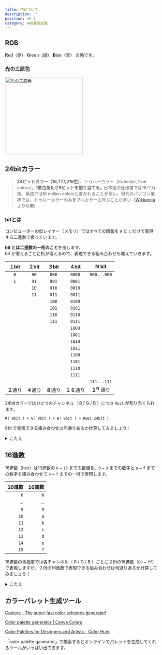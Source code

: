 ```yaml
---
title: 色について
description: ''
position: 30.2
category: Web基礎知識
---
```


## RGB

**R**ed（赤） **G**reen（緑） **B**lue（青） の略です。

### 光の三原色

<img src="/resource/image/web-basic_color_rgb-light.svg" width="256" height="256" alt="光の三原色"/>

## 24bitカラー

> <strong>24ビットカラー（16,777,216色）</strong>、トゥルーカラー（truecolor, true colors）。<strong>1原色あたり8ビットを割り当てる。</strong>日本語の仕様書では1677万色、英語では16 million colorsと書かれることが多い。現代のパソコン業界では、トゥルーカラーのみをフルカラーと呼ぶことが多い（[Wikipedia](https://ja.wikipedia.org/wiki/%E3%83%95%E3%83%AB%E3%82%AB%E3%83%A9%E3%83%BC)より引用）

### bitとは

コンピューターの低レイヤー（メモリ）ではすべての情報を `0` と `1` だけで表現する二進数で扱っています。

<strong>bit とは二進数の一桁のこと</strong>を指します。  
bit が増えるごとに桁が増えるので、表現できる組み合わせも増えていきます。

|１bit|２bit|３bit|４bit|N bit|
|:--:|:--:|:--:|:--:|:--:|
|`0`|`00`|`000`|`0000`|`000...000`|
|`1`|`01`|`001`|`0001`| |
| |`10`|`010`|`0010`| |
| |`11`|`011`|`0011`| |
| | |`100`|`0100`| |
| | |`101`|`0101`| |
| | |`110`|`0110`| |
| | |`111`|`0111`| |
| | | |`1000`| |
| | | |`1001`| |
| | | |`1010`| |
| | | |`1011`| |
| | | |`1100`| |
| | | |`1101`| |
| | | |`1110`| |
| | | |`1111`| |
| | | | |`111...111`|
|<strong>２</strong>通り|<strong>４</strong>通り|<strong>８</strong>通り|<strong>１６</strong>通り|<strong>２<sup>N<sup></strong> 通り|

24bitカラーではひとつのチャンネル（ R / G / B ）につき `8bit` が割り当てられます。

`R( 8bit ) + G( 8bit ) + B( 8bit ) = RGB( 24bit )`

<alert type="success">

8bitで表現できる組み合わせは何通りあるか計算してみましょう！

</alert>

<details>
  <summary>こたえ</summary>
  <strong>256通り</strong>
  <p>2<sup>8</sup> = 256通り</p>
</details>

## 16進数

16進数（hex）は10進数の `0` ~ `15` までの数値を、`0` ~ `9` までの数字と `a` ~ `f` までの数字を組み合わせて `0` ~ `f` までの一桁で表現します。

|10進数|16進数|
|--:|--:|
|`0`|`0`|
|...|...|
|`9`|`9`|
|`10`|`a`|
|`11`|`b`|
|`12`|`c`|
|`13`|`d`|
|`14`|`e`|
|`15`|`f`|

<alert type="success">

16進数の色指定では各チャンネル（ R / G / B ）ごとに２桁の16進数（`00` ~ `ff`）で表現しますが、２桁の16進数で表現できる組み合わせは何通りあるか計算してみましょう！

</alert>

<details>
  <summary>こたえ</summary>
  <strong>256通り</strong>
  <p>16進数１桁で表現できる組み合わせは16通りなので、<br>
  16<sup>2</sup> = 256通り</p>
</details>

## カラーパレット生成ツール

[Coolors - The super fast color schemes generator!](https://coolors.co/)

[Color palette generator | Canva Colors](https://www.canva.com/colors/color-palette-generator/)

[Color Palettes for Designers and Artists - Color Hunt](https://colorhunt.co/)

「color palette ganerator」で検索するとオンラインでパレットを生成してくれるツールがいっぱい出てきます。